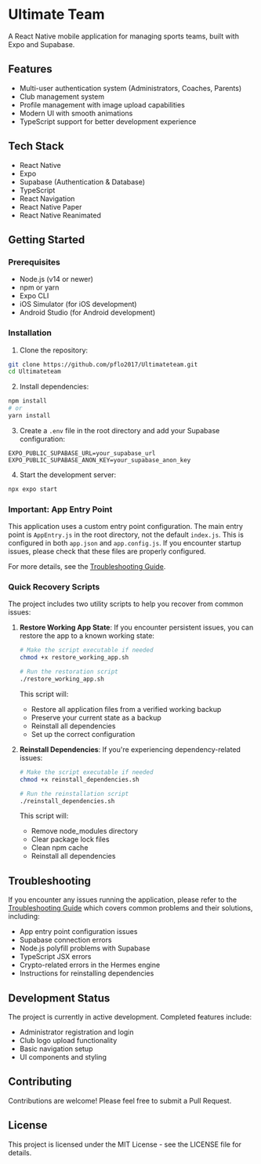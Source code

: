 # Ultimate Team

A React Native mobile application for managing sports teams, built with Expo and Supabase.

## Features

- Multi-user authentication system (Administrators, Coaches, Parents)
- Club management system
- Profile management with image upload capabilities
- Modern UI with smooth animations
- TypeScript support for better development experience

## Tech Stack

- React Native
- Expo
- Supabase (Authentication & Database)
- TypeScript
- React Navigation
- React Native Paper
- React Native Reanimated

## Getting Started

### Prerequisites

- Node.js (v14 or newer)
- npm or yarn
- Expo CLI
- iOS Simulator (for iOS development)
- Android Studio (for Android development)

### Installation

1. Clone the repository:
```bash
git clone https://github.com/pflo2017/Ultimateteam.git
cd Ultimateteam
```

2. Install dependencies:
```bash
npm install
# or
yarn install
```

3. Create a `.env` file in the root directory and add your Supabase configuration:
```
EXPO_PUBLIC_SUPABASE_URL=your_supabase_url
EXPO_PUBLIC_SUPABASE_ANON_KEY=your_supabase_anon_key
```

4. Start the development server:
```bash
npx expo start
```

### Important: App Entry Point

This application uses a custom entry point configuration. The main entry point is `AppEntry.js` in the root directory, not the default `index.js`. This is configured in both `app.json` and `app.config.js`. If you encounter startup issues, please check that these files are properly configured.

For more details, see the [Troubleshooting Guide](./TROUBLESHOOTING.md).

### Quick Recovery Scripts

The project includes two utility scripts to help you recover from common issues:

1. **Restore Working App State**:
   If you encounter persistent issues, you can restore the app to a known working state:
   ```bash
   # Make the script executable if needed
   chmod +x restore_working_app.sh
   
   # Run the restoration script
   ./restore_working_app.sh
   ```
   This script will:
   - Restore all application files from a verified working backup
   - Preserve your current state as a backup
   - Reinstall all dependencies
   - Set up the correct configuration

2. **Reinstall Dependencies**:
   If you're experiencing dependency-related issues:
   ```bash
   # Make the script executable if needed
   chmod +x reinstall_dependencies.sh
   
   # Run the reinstallation script
   ./reinstall_dependencies.sh
   ```
   This script will:
   - Remove node_modules directory
   - Clear package lock files
   - Clean npm cache
   - Reinstall all dependencies

## Troubleshooting

If you encounter any issues running the application, please refer to the [Troubleshooting Guide](./TROUBLESHOOTING.md) which covers common problems and their solutions, including:

- App entry point configuration issues
- Supabase connection errors
- Node.js polyfill problems with Supabase
- TypeScript JSX errors
- Crypto-related errors in the Hermes engine
- Instructions for reinstalling dependencies

## Development Status

The project is currently in active development. Completed features include:
- Administrator registration and login
- Club logo upload functionality
- Basic navigation setup
- UI components and styling

## Contributing

Contributions are welcome! Please feel free to submit a Pull Request.

## License

This project is licensed under the MIT License - see the LICENSE file for details. 
